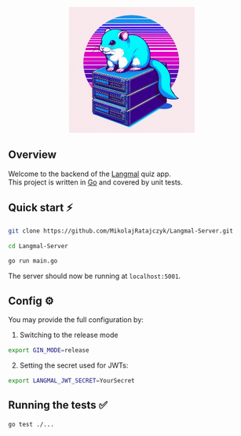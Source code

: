<p align="center">
    <img width="256" height="256" src="gopher.jpg">
</p>

## Overview
Welcome to the backend of the [Langmal](https://github.com/MikolajRatajczyk/Langmal-Apple) quiz app.<br>
This project is written in [Go](https://go.dev/) and covered by unit tests.

## Quick start ⚡️
```sh
git clone https://github.com/MikolajRatajczyk/Langmal-Server.git
```
```sh
cd Langmal-Server
```
```sh
go run main.go
```
The server should now be running at `localhost:5001`.

## Config ⚙️
You may provide the full configuration by:
1. Switching to the release mode
```sh
export GIN_MODE=release
```
2. Setting the secret used for JWTs:
```sh
export LANGMAL_JWT_SECRET=YourSecret
```

## Running the tests ✅
```sh
go test ./...
```
